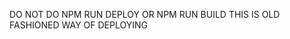 DO NOT DO NPM RUN DEPLOY    OR  NPM RUN BUILD 
THIS IS OLD FASHIONED WAY OF DEPLOYING
```JUST SAVE IT AND 'PORT THEN GO LIVE' FROM VSCODE.
